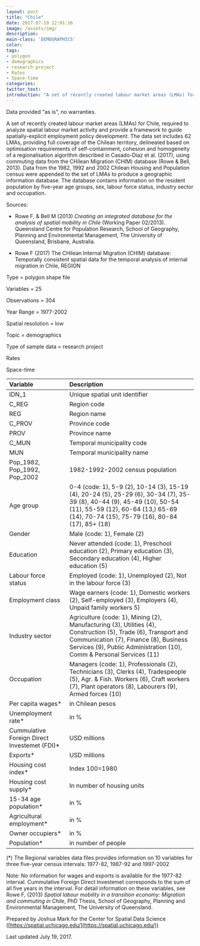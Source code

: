 ```yaml
---
layout: post
title: "Chile"
date: 2017-07-19 12:01:16
image: /assets/img/
description:
main-class: 'DEMOGRAPHICS'
color:
tags:
- polygon
- demographics
- research project
- Rates
- Space-time
categories:
twitter_text:
introduction: "A set of recently created labour market areas (LMAs) for Chile."
---
```

<script>
  var map = L.map('map').setView([28.601151, 84.115914], 6);
  L.tileLayer('https://api.tiles.mapbox.com/v4/{id}/{z}/{x}/{y}.png?access_token=pk.eyJ1IjoibWFwYm94IiwiYSI6ImNpejY4NXVycTA2emYycXBndHRqcmZ3N3gifQ.rJcFIG214AriISLbB6B5aw', { <!--this is the URL for the Harmonised_municipalities Geojson-->
		maxZoom: 18,
		attribution: 'Map data &copy; <a href="http://openstreetmap.org">OpenStreetMap</a> contributors, ' +
			'<a href="http://creativecommons.org/licenses/by-sa/2.0/">CC-BY-SA</a>, ' +
			'Imagery © <a href="http://mapbox.com">Mapbox</a>',
		id: 'mapbox.light'
	}).addTo(map);

  // load GeoJSON from an external file
  // load GeoJSON from an external file
  $.getJSON("../Harmonised_municipalities.geojson",function(data){
    // add GeoJSON layer to the map once the file is loaded
    L.geoJson(data).addTo(map);
  });

</script>

Data provided "as is", no warranties.

A set of recently created labour market areas (LMAs) for Chile, required to analyze spatial labour market activity and provide a framework to guide spatially-explicit employment policy development. The data set includes 62 LMAs, providing full coverage of the Chilean territory, delineated based on optimisation requirements of self-containment, cohesion and homogeneity of a regionalisation algorithm described in Casado-Díaz et al. (2017), using commuting data from the CHilean Migration (CHIM) database (Rowe & Bell, 2013). Data from the 1982, 1992 and 2002 Chilean Housing and Population census were appended to the set of LMAs to produce a geographic information database. The database contains information on the resident population by five-year age groups, sex, labour force status, industry sector and occupation.


Sources:
- Rowe F, & Bell M (2013) <i>Creating an integrated database for the analysis of spatial mobility in Chile</i> (Working Paper 02/2013). Queensland Centre for Population Research, School of Geography, Planning and Environmental Management, The University of Queensland, Brisbane, Australia.											

- Rowe F (2017) The CHilean Internal Migration (CHIM) database: Temporally consistent spatial data for the temporal analysis of internal migration in Chile, REGION											

 Type = polygon shape file

 Variables = 25

 Observations = 304

 Year Range = 1977-2002

 Spatial resolution = low

 Topic = demographics

 Type of sample data = research project

 Rates

 Space-time


|Variable|Description|
|:-------|:----------|
|IDN_1|Unique spatial unit identifier|
|C_REG|Region code|
|REG|Region name|
|C_PROV|Province code|
|PROV|Province name|
|C_MUN|Temporal municipality code|
|MUN|Temporal municipality name|
|Pop_1982, Pop_1992, Pop_2002|1982-1992-2002 census population |
|Age group|0-4	(code: 1), 5-9	(2), 10-14	(3), 15-19	(4), 20-24	(5), 25-29	(6), 30-34	(7), 35-39	(8), 40-44	(9), 45-49	(10), 50-54	(11), 55-59	(12), 60-64	(13,) 65-69	(14), 70-74	(15), 75-79	(16), 80-84	(17), 85+	(18)|
|Gender| Male (code: 1), Female (2)|
|Education|Never attended	(code: 1), Preschool education	(2), Primary education	(3), Secondary education	(4), Higher education	(5)|
|Labour force status|Employed	(code: 1), Unemployed	(2), Not in the labour force	(3)|
|Employment class|Wage earners	(code: 1), Domestic workers	(2), Self-employed	(3), Employers	(4), Unpaid family workers	5)|
|Industry sector|Agriculture	(code: 1), Mining	(2), Manufacturing	(3), Utilities	(4), Construction	(5), Trade	(6), Transport and Communication	(7), Finance	(8), Business Services	(9), Public Administration	(10), Comm & Personal Services	(11)|
|Occupation|Managers (code: 1), Professionals	(2), Technicians	(3), Clerks (4), Tradespeople (5), Agr. & Fish. Workers	(6), Craft workers	(7), Plant operators	(8), Labourers	(9), Armed forces	(10)|
|Per capita wages* | in Chilean pesos|
|Unemployment rate* | in %|
|Cummulative Foreign Direct Investemet (FDI)* |USD millions|
|Exports* |USD millions|
|Housing cost index* |Index 100=1980|
|Housing cost supply* |In number of housing units|
|15-34 age population* |in %|
|Agricultural employment* |in %|
|Owner occupiers*|in %|
|Population* |in number of people|

(*) The Regional variables data files provides information on 10 variables for three five-year census intervals: 1977-82, 1987-92 and 1997-2002		

Note: No information for wages and exports is available for the 1977-82 interval. Cummulative Foreign Direct Investemet corresponds to the sum of all five years in the interval. For detail information on these variables, see Rowe F, (2013) *Spatial labour mobility in a transition economy: Migration and commuting in Chile*, PhD Thesis, School of Geography, Planning and Environmental Management, The University of Queensland.											

Prepared by Joshua Mark for the Center for Spatial Data Science ([https://spatial.uchicago.edu/](https://spatial.uchicago.edu/))

 Last updated July 19, 2017.
